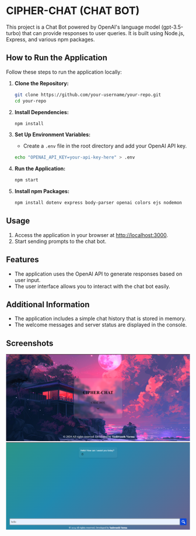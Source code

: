 # CIPHER-CHAT (CHAT BOT)

This project is a Chat Bot powered by OpenAI's language model (gpt-3.5-turbo) that can provide responses to user queries. It is built using Node.js, Express, and various npm packages.
## How to Run the Application

Follow these steps to run the application locally:

1. **Clone the Repository:**
    ```bash
    git clone https://github.com/your-username/your-repo.git
    cd your-repo
    ```

2. **Install Dependencies:**
    ```bash
    npm install
    ```

3. **Set Up Environment Variables:**
    - Create a `.env` file in the root directory and add your OpenAI API key.
    ```bash
    echo "OPENAI_API_KEY=your-api-key-here" > .env
    ```

4. **Run the Application:**
    ```bash
    npm start
    ```

5. **Install npm Packages:**
    ```bash
    npm install dotenv express body-parser openai colors ejs nodemon
    ```


## Usage

1. Access the application in your browser at [http://localhost:3000](http://localhost:3000).
2. Start sending prompts to the chat bot.

## Features

- The application uses the OpenAI API to generate responses based on user input.
- The user interface allows you to interact with the chat bot easily.

## Additional Information

- The application includes a simple chat history that is stored in memory.
- The welcome messages and server status are displayed in the console.

## Screenshots

![Home Page](Screenshot-1.png)
![Question Page](Screenshot-2.png)
